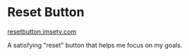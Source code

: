 # Reset Button

[resetbutton.imsety.com](https://resetbutton.imsety.com)

A satisfying "reset" button that helps me focus on my goals.
